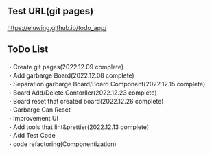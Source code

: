 ## Test URL(git pages)
https://eluwing.github.io/todo_app/

## ToDo List
・Create git pages(2022.12.09 complete)  
・Add garbarge Board(2022.12.08 complete)  
・Separation garbarge Board/Board Component(2022.12.15 complete)  
・Board Add/Delete Contorller(2022.12.23 complete)  
・Board reset that created board(2022.12.26 complete)  
・Garbarge Can Reset  
・Improvement UI  
・Add tools that lint&prettier(2022.12.13 complete)  
・Add Test Code  
・code refactoring(Componentization)  
